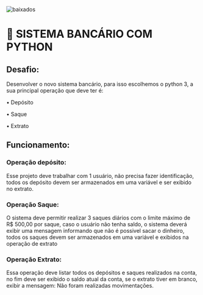 ![baixados](https://github.com/M3ndezz/Desafio-Criando-um-sistema-bancario-com-Python/assets/121885868/65e45012-e454-4d3f-9e38-1e25dd87413d)
# 🏦 SISTEMA BANCÁRIO COM PYTHON


## Desafio:

Desenvolver o novo sistema bancário, para isso escolhemos o python 3, a sua principal operação que deve ter é:

   • Depósito
   
   • Saque
   
   • Extrato

## Funcionamento:

### Operação depósito: 
Esse projeto deve trabalhar com 1 usuário, não precisa fazer identificação, todos os depósito devem ser armazenados em uma variável e ser exibido no extrato.

### Operação Saque:
O sistema deve permitir realizar 3 saques diários com o limite máximo de R$ 500,00 por saque, caso o usuário não tenha saldo, o sistema deverá exibir uma mensagem informando que não é possivel sacar o dinheiro, todos os saques devem ser armazenados em uma variável e exibidos na operação de extrato

### Operação Extrato: 
Essa operação deve listar todos os depósitos e saques realizados na conta, no fim deve ser exibido o saldo atual da conta, se o extrato tiver em branco, exibir a mensagem: Não foram realizadas movimentações.
